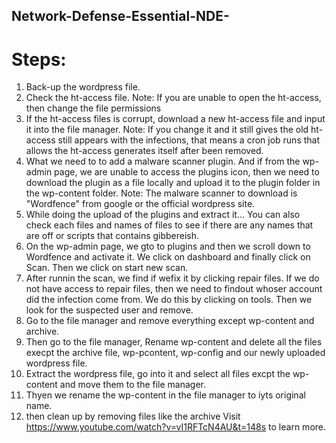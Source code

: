 ## Network-Defense-Essential-NDE-
# Steps:
1. Back-up the wordpress file.
2. Check the ht-access file.
   Note: If you are unable to open the ht-access, then change the file permissions
3. If the ht-access files is corrupt, download a new ht-access file and input it into the file manager.
   Note: If you change it and it still gives the old ht-access still appears with the infections, that means a 
   cron job runs that allows the ht-access generates itself after been removed.
4. What we need to to add a malware scanner plugin. And if from the wp-admin page, we are unable to access the plugins icon, then 
   we need to download the plugin as a file locally and upload it to the plugin folder in the wp-content folder.
   Note: The malware scanner to download is "Wordfence" from google or the official wordpress site.
5. While doing the upload of the plugins and extract it... You can also check each files and names of files to see if there are any names that are off or
   scripts that contains gibbereish.
6. On the wp-admin page, we gto to plugins and then we scroll down to Wordfence and activate it. We click on dashboard and finally click on Scan. 
   Then we click on start new scan.
7. After runnin the scan, we find if wefix it by clicking repair files. If we do not have access to repair files, then we need to findout whoser account did the            infection come from. We do this by clicking on tools. Then we look for the suspected user and remove.
8. Go to the file manager and remove everything except wp-content and archive.
9. Then go to the file manager, Rename wp-content and delete all the files execpt the archive file, wp-pcontent, wp-config and our newly uploaded wordpress file.
10. Extract the wordpress file, go into it and select all files excpt the wp-content and move them to the file manager.
11. Thyen we rename the wp-content in the file manager to iyts original name.
12. then clean up by removing files like the archive
Visit https://www.youtube.com/watch?v=vI1RFTcN4AU&t=148s to learn more.
